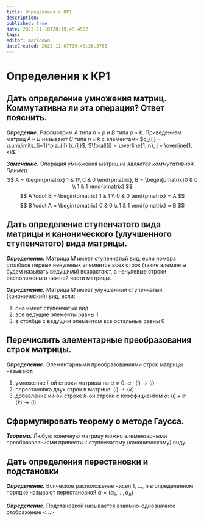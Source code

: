 ```yaml
---
title: Определения к КР1
description: 
published: true
date: 2023-11-18T20:19:43.458Z
tags: 
editor: markdown
dateCreated: 2023-11-07T19:48:36.376Z
---
```


# Определения к КР1

## Дать определение умножения матриц. Коммутативна ли эта операция? Ответ пояснить.

***Опредение.*** Рассмотрим $A$ типа $n \times p$ и $B$ типа $p \times k$. Приведением матриц $A$ и $B$ называют $C$ типа $n \times k$ с элементами $c_{ij} = \sum\limits_{i=1}^p a_{il} b_{lj}$, $\forall{i} = \overline{1, n}, j = \overline{1, k}$.

***Замечание.*** Операция умножения матриц *не является коммутативной*.
*Пример.* 
$$
A = \begin{pmatrix} 1 & 1\\ 0 & 0 \end{pmatrix}, B = \begin{pmatrix}0 & 0 \\ 1 & 1 \end{pmatrix}
$$
$$
A \cdot B = \begin{pmatrix} 1 & 1 \\ 0 & 0 \end{pmatrix} = A
$$
$$
B \cdot A = \begin{pmatrix} 0 & 0 \\ 1 & 1 \end{pmatrix} = B
$$

## Дать определение ступенчатого вида матрицы и канонического (улучшенного ступенчатого) вида матрицы.

***Определение.*** Матрица $M$ имеет ступенчатый вид, если номера столбцов первых ненулевых элементов всех строк (такие элементы будем называть ведущими) возрастают, а ненулевые строки расположены в нижней части матрицы.

***Определение.*** Матрица $M$ имеет улучшенный ступенчатый (канонический) вид, если:
1) она имеет ступенчатый вид
2) все ведущие элементы равны 1
3) в столбце с ведущим элементом все остальные равны 0

## Перечислить элементарные преобразования строк матрицы.

***Определение.*** Элементарными преобразованиями строк матрицы называют:
1) умножение $i$-ой строки матрицы на $\alpha \neq 0$:
$\alpha \cdot (i) \rightarrow (i)$
2) перестановка двух строк в матрице:
$(i) \rightarrow (k)$
3) добавление к $i$-ой строке $k$-ой строки с коэффициентом $\alpha$:
$(i) + \alpha \cdot (k) \rightarrow (i)$

## Сформулировать теорему о методе Гаусса.

***Теорема.*** Любую конечную матрицу можно элементарными преобразованиями привести к ступенчатому (каноническому) виду.

## Дать определения перестановки и подстановки

***Определение.*** Всяческое расположение чисел 1, ..., n в определенном порядке называют перестановкой $\alpha = (\alpha_1, ..., \alpha_n)$

***Определение.*** Подстановкой называется взаимно-однозначное отображение <...>